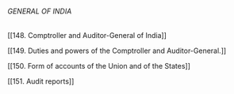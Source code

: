 ###### GENERAL OF INDIA

[[148. Comptroller and Auditor-General of India]]

[[149. Duties and powers of the Comptroller and Auditor-General.]]

[[150. Form of accounts of the Union and of the States]]

[[151. Audit reports]]